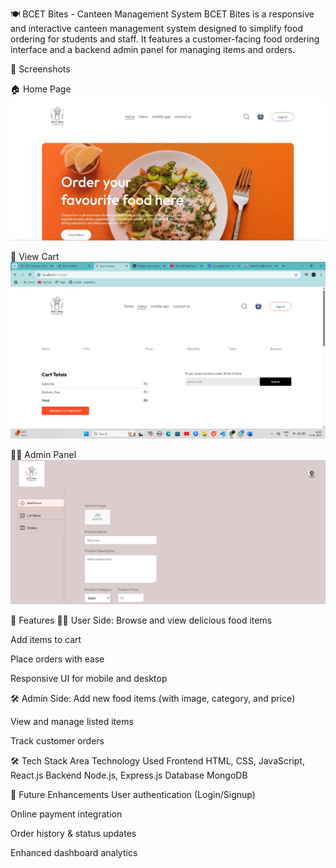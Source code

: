 🍽️ BCET Bites - Canteen Management System
BCET Bites is a responsive and interactive canteen management system designed to simplify food ordering for students and staff. It features a customer-facing food ordering interface and a backend admin panel for managing items and orders.

📸 Screenshots

🏠 Home Page
![Home Page](https://github.com/Roy1Priyanka/Canteen_Management/blob/main/Home_page.jpg)


🧺 View Cart
![View Cart](https://github.com/Roy1Priyanka/Canteen_Management/blob/main/Cart.jpg)


🧑‍💻 Admin Panel
![Admin Panel](https://github.com/Roy1Priyanka/Canteen_Management/blob/main/Admin_panel.jpg)


🚀 Features
🧑‍🍳 User Side:
Browse and view delicious food items

Add items to cart

Place orders with ease

Responsive UI for mobile and desktop

🛠️ Admin Side:
Add new food items (with image, category, and price)

View and manage listed items

Track customer orders

🛠 Tech Stack
Area	Technology Used
Frontend	HTML, CSS, JavaScript, React.js
Backend	Node.js, Express.js
Database	MongoDB


📌 Future Enhancements
User authentication (Login/Signup)

Online payment integration

Order history & status updates

Enhanced dashboard analytics

